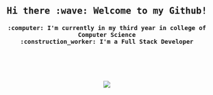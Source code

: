 <h2 align="center"><samp> Hi there :wave: Welcome to my Github! </samp></h3>

<h4 align="center"><samp> :computer: I'm currently in my third year in college of Computer Science </samp><br>
<samp> :construction_worker: I'm a Full Stack Developer </samp></h3>
 


<br><br><br> 

<p align="center">
<a href="https://www.linkedin.com/in/eduardo-michel-939b32175/">
<img src="https://img.shields.io/badge/LinkedIn-0077B5?style=for-the-badge&logo=linkedin&logoColor=white">
</a>
</p>

